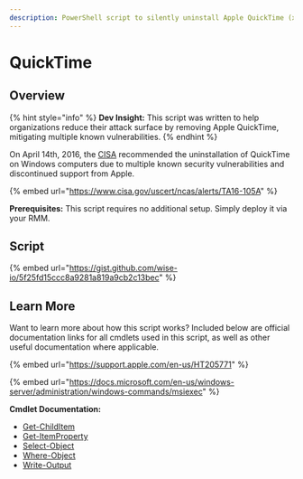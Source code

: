 ```yaml
---
description: PowerShell script to silently uninstall Apple QuickTime (x32 & x64).
---
```


# QuickTime

## Overview

{% hint style="info" %}
**Dev Insight:** This script was written to help organizations reduce their attack surface by removing Apple QuickTime, mitigating multiple known vulnerabilities.
{% endhint %}

On April 14th, 2016, the [CISA](https://www.cisa.gov) recommended the uninstallation of QuickTime on Windows computers due to multiple known security vulnerabilities and discontinued support from Apple.

{% embed url="https://www.cisa.gov/uscert/ncas/alerts/TA16-105A" %}

**Prerequisites:** This script requires no additional setup. Simply deploy it via your RMM.

## Script

{% embed url="https://gist.github.com/wise-io/5f25fd15ccc8a9281a819a9cb2c13bec" %}

## Learn More

Want to learn more about how this script works? Included below are official documentation links for all cmdlets used in this script, as well as other useful documentation where applicable.

{% embed url="https://support.apple.com/en-us/HT205771" %}

{% embed url="https://docs.microsoft.com/en-us/windows-server/administration/windows-commands/msiexec" %}

**Cmdlet Documentation:**

* [Get-ChildItem](https://docs.microsoft.com/en-us/powershell/module/microsoft.powershell.management/get-childitem?view=powershell-7.2)
* [Get-ItemProperty](https://docs.microsoft.com/en-us/powershell/module/microsoft.powershell.management/get-itemproperty?view=powershell-7.2)
* [Select-Object](https://docs.microsoft.com/en-us/powershell/module/microsoft.powershell.utility/select-object?view=powershell-7.2)
* [Where-Object](https://docs.microsoft.com/en-us/powershell/module/microsoft.powershell.core/where-object?view=powershell-7.2)
* [Write-Output](https://docs.microsoft.com/en-us/powershell/module/microsoft.powershell.utility/write-output?view=powershell-7.2)

